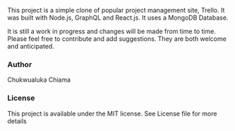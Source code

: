 This project is a simple clone of popular project management site, Trello. It was built with Node.js, GraphQL and React.js. It uses a MongoDB Database.

It is still a work in progress and changes will be made from time to time. Please feel free to contribute and add suggestions. They are both welcome and anticipated.

### Author
Chukwualuka Chiama

### License
This project is available under the MIT license. See License file for more details
